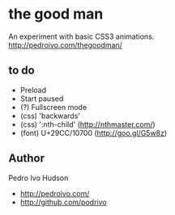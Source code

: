 # the good man
An experiment with basic CSS3 animations.
http://pedroivo.com/thegoodman/

## to do
+ Preload
+ Start paused
+ (?) Fullscreen mode
+ (css) 'backwards'
+ (css) ':nth-child' (http://nthmaster.com/)
+ (font) U+29CC/10700 (http://goo.gl/G5w8z)

## Author
Pedro Ivo Hudson

+ http://pedroivo.com/
+ http://github.com/podrivo